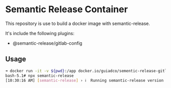 # Semantic Release Container

This repository is use to build a docker image with semantic-release.

It's include the following plugins:

- @semantic-release/gitlab-config

## Usage

```sh
➜ docker run -it -v ${pwd}:/app docker.io/guiadco/sementic-release-gitlab:1.0.0                       
bash-5.1# npx semantic-release
[10:30:16 AM] [semantic-release] › ℹ  Running semantic-release version 19.0.5
```
